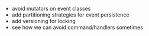 
* avoid mutators on event classes
* add partitioning strategies for event persistence
* add versioning for locking
* see how we can avoid command/handlers sometimes
